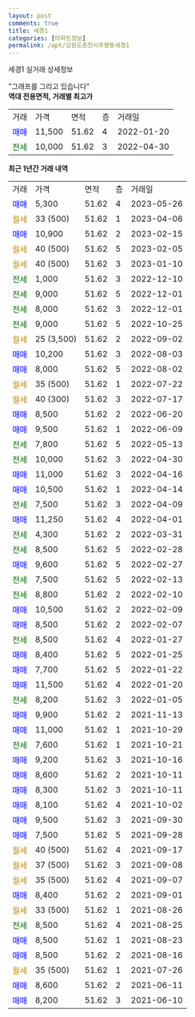 ```yaml
---
layout: post
comments: true
title: 세경1
categories: [아파트정보]
permalink: /apt/강원도춘천시후평동세경1
---
```


세경1 실거래 상세정보

<script type="text/javascript">
  google.charts.load('current', {'packages':['line', 'corechart']});
  google.charts.setOnLoadCallback(drawChart);

  function drawChart() {
    var data = new google.visualization.DataTable();
    data.addColumn('date', '거래일');
    data.addColumn('number', "매매");
    data.addColumn('number', "전세");
    data.addColumn('number', "전매");

    data.addRows([[new Date(Date.parse("2023-05-26")), 5300, null, null], [new Date(Date.parse("2023-04-06")), null, null, null], [new Date(Date.parse("2023-02-15")), 10900, null, null], [new Date(Date.parse("2023-02-05")), null, null, null], [new Date(Date.parse("2023-01-10")), null, null, null], [new Date(Date.parse("2022-12-10")), null, 1000, null], [new Date(Date.parse("2022-12-01")), null, 9000, null], [new Date(Date.parse("2022-12-01")), null, 8000, null], [new Date(Date.parse("2022-10-25")), null, 9000, null], [new Date(Date.parse("2022-09-02")), null, null, null], [new Date(Date.parse("2022-08-03")), 10200, null, null], [new Date(Date.parse("2022-08-02")), 8000, null, null], [new Date(Date.parse("2022-07-22")), null, null, null], [new Date(Date.parse("2022-07-17")), null, null, null], [new Date(Date.parse("2022-06-20")), 8500, null, null], [new Date(Date.parse("2022-06-09")), 9500, null, null], [new Date(Date.parse("2022-05-13")), null, 7800, null], [new Date(Date.parse("2022-04-30")), null, 10000, null], [new Date(Date.parse("2022-04-16")), 11000, null, null], [new Date(Date.parse("2022-04-14")), 10500, null, null], [new Date(Date.parse("2022-04-09")), null, 7500, null], [new Date(Date.parse("2022-04-01")), 11250, null, null], [new Date(Date.parse("2022-03-31")), null, 4300, null], [new Date(Date.parse("2022-02-28")), null, 8500, null], [new Date(Date.parse("2022-02-27")), 9600, null, null], [new Date(Date.parse("2022-02-13")), null, 7500, null], [new Date(Date.parse("2022-02-10")), null, 8800, null], [new Date(Date.parse("2022-02-09")), 10500, null, null], [new Date(Date.parse("2022-02-07")), 8500, null, null], [new Date(Date.parse("2022-01-27")), null, 8500, null], [new Date(Date.parse("2022-01-25")), 8400, null, null], [new Date(Date.parse("2022-01-22")), 7700, null, null], [new Date(Date.parse("2022-01-20")), 11500, null, null], [new Date(Date.parse("2022-01-05")), null, 8200, null], [new Date(Date.parse("2021-11-13")), 9900, null, null], [new Date(Date.parse("2021-10-29")), 11000, null, null], [new Date(Date.parse("2021-10-21")), null, 7600, null], [new Date(Date.parse("2021-10-16")), 9200, null, null], [new Date(Date.parse("2021-10-11")), 8600, null, null], [new Date(Date.parse("2021-10-11")), 8300, null, null], [new Date(Date.parse("2021-10-02")), 8100, null, null], [new Date(Date.parse("2021-09-30")), 9500, null, null], [new Date(Date.parse("2021-09-28")), 7500, null, null], [new Date(Date.parse("2021-09-17")), null, null, null], [new Date(Date.parse("2021-09-08")), null, null, null], [new Date(Date.parse("2021-09-07")), null, null, null], [new Date(Date.parse("2021-09-01")), 8400, null, null], [new Date(Date.parse("2021-08-26")), null, null, null], [new Date(Date.parse("2021-08-25")), null, 8500, null], [new Date(Date.parse("2021-08-23")), 8500, null, null], [new Date(Date.parse("2021-08-16")), 8500, null, null], [new Date(Date.parse("2021-07-26")), null, null, null], [new Date(Date.parse("2021-06-11")), 8600, null, null], [new Date(Date.parse("2021-06-10")), 8200, null, null]]);

    var options = {
      hAxis: {
        format: 'yyyy/MM/dd'
      },    
      lineWidth: 0,
      pointsVisible: true,    
      title: '최근 1년간 유형별 실거래가 분포',
      legend: { position: 'bottom' }
    };

    var formatter = new google.visualization.NumberFormat({pattern:'###,###'} );
    formatter.format(data, 1);
    formatter.format(data, 2);
    
    setTimeout(function() {
        var chart = new google.visualization.LineChart(document.getElementById('columnchart_material'));
        chart.draw(data, (options));
        document.getElementById('loading').style.display = 'none';
    }, 200);
  }
</script>


<div id="loading" style="z-index:20; display: block; margin-left: 0px">"그래프를 그리고 있습니다"</div>
<div id="columnchart_material" style="width: 95%; margin-left: 0px; display: block"></div>
<!-- contents start -->
<b>역대 전용면적, 거래별 최고가</b>
<table class="sortable">
    <tr>
      <td>거래</td>
      <td>가격</td>
      <td>면적</td>
      <td>층</td>
      <td>거래일</td>
    </tr>
        <tr>
          <td><a style="color: blue">매매</a></td>
          <td>11,500</td>
          <td>51.62</td>
          <td>4</td>
          <td>2022-01-20</td>
        </tr>        
        <tr>
              <td><a style="color: darkgreen">전세</a></td>
              <td>10,000</td>
              <td>51.62</td>
              <td>3</td>
              <td>2022-04-30</td>
            </tr>        
    
</table>

<b>최근 1년간 거래 내역</b>

<table class="sortable">
    <tr>
      <td>거래</td>
      <td>가격</td>
      <td>면적</td>
      <td>층</td>
      <td>거래일</td>
    </tr>
    <tr>
      <td><a style="color: blue">매매</a></td>
      <td>5,300</td>
      <td>51.62</td>
      <td>4</td>
      <td>2023-05-26</td>
    </tr>          <tr>
      <td><a style="color: darkgoldenrod">월세</a></td>
      <td>33 (500)</td>
      <td>51.62</td>
      <td>1</td>
      <td>2023-04-06</td>
    </tr>          <tr>
      <td><a style="color: blue">매매</a></td>
      <td>10,900</td>
      <td>51.62</td>
      <td>2</td>
      <td>2023-02-15</td>
    </tr>          <tr>
      <td><a style="color: darkgoldenrod">월세</a></td>
      <td>40 (500)</td>
      <td>51.62</td>
      <td>5</td>
      <td>2023-02-05</td>
    </tr>          <tr>
      <td><a style="color: darkgoldenrod">월세</a></td>
      <td>40 (500)</td>
      <td>51.62</td>
      <td>3</td>
      <td>2023-01-10</td>
    </tr>          <tr>
      <td><a style="color: darkgreen">전세</a></td>
      <td>1,000</td>
      <td>51.62</td>
      <td>3</td>
      <td>2022-12-10</td>
    </tr>          <tr>
      <td><a style="color: darkgreen">전세</a></td>
      <td>9,000</td>
      <td>51.62</td>
      <td>5</td>
      <td>2022-12-01</td>
    </tr>          <tr>
      <td><a style="color: darkgreen">전세</a></td>
      <td>8,000</td>
      <td>51.62</td>
      <td>3</td>
      <td>2022-12-01</td>
    </tr>          <tr>
      <td><a style="color: darkgreen">전세</a></td>
      <td>9,000</td>
      <td>51.62</td>
      <td>5</td>
      <td>2022-10-25</td>
    </tr>          <tr>
      <td><a style="color: darkgoldenrod">월세</a></td>
      <td>25 (3,500)</td>
      <td>51.62</td>
      <td>2</td>
      <td>2022-09-02</td>
    </tr>          <tr>
      <td><a style="color: blue">매매</a></td>
      <td>10,200</td>
      <td>51.62</td>
      <td>3</td>
      <td>2022-08-03</td>
    </tr>          <tr>
      <td><a style="color: blue">매매</a></td>
      <td>8,000</td>
      <td>51.62</td>
      <td>5</td>
      <td>2022-08-02</td>
    </tr>          <tr>
      <td><a style="color: darkgoldenrod">월세</a></td>
      <td>35 (500)</td>
      <td>51.62</td>
      <td>1</td>
      <td>2022-07-22</td>
    </tr>          <tr>
      <td><a style="color: darkgoldenrod">월세</a></td>
      <td>40 (300)</td>
      <td>51.62</td>
      <td>3</td>
      <td>2022-07-17</td>
    </tr>          <tr>
      <td><a style="color: blue">매매</a></td>
      <td>8,500</td>
      <td>51.62</td>
      <td>2</td>
      <td>2022-06-20</td>
    </tr>          <tr>
      <td><a style="color: blue">매매</a></td>
      <td>9,500</td>
      <td>51.62</td>
      <td>1</td>
      <td>2022-06-09</td>
    </tr>          <tr>
      <td><a style="color: darkgreen">전세</a></td>
      <td>7,800</td>
      <td>51.62</td>
      <td>5</td>
      <td>2022-05-13</td>
    </tr>          <tr>
      <td><a style="color: darkgreen">전세</a></td>
      <td>10,000</td>
      <td>51.62</td>
      <td>3</td>
      <td>2022-04-30</td>
    </tr>          <tr>
      <td><a style="color: blue">매매</a></td>
      <td>11,000</td>
      <td>51.62</td>
      <td>3</td>
      <td>2022-04-16</td>
    </tr>          <tr>
      <td><a style="color: blue">매매</a></td>
      <td>10,500</td>
      <td>51.62</td>
      <td>1</td>
      <td>2022-04-14</td>
    </tr>          <tr>
      <td><a style="color: darkgreen">전세</a></td>
      <td>7,500</td>
      <td>51.62</td>
      <td>3</td>
      <td>2022-04-09</td>
    </tr>          <tr>
      <td><a style="color: blue">매매</a></td>
      <td>11,250</td>
      <td>51.62</td>
      <td>4</td>
      <td>2022-04-01</td>
    </tr>          <tr>
      <td><a style="color: darkgreen">전세</a></td>
      <td>4,300</td>
      <td>51.62</td>
      <td>2</td>
      <td>2022-03-31</td>
    </tr>          <tr>
      <td><a style="color: darkgreen">전세</a></td>
      <td>8,500</td>
      <td>51.62</td>
      <td>5</td>
      <td>2022-02-28</td>
    </tr>          <tr>
      <td><a style="color: blue">매매</a></td>
      <td>9,600</td>
      <td>51.62</td>
      <td>5</td>
      <td>2022-02-27</td>
    </tr>          <tr>
      <td><a style="color: darkgreen">전세</a></td>
      <td>7,500</td>
      <td>51.62</td>
      <td>5</td>
      <td>2022-02-13</td>
    </tr>          <tr>
      <td><a style="color: darkgreen">전세</a></td>
      <td>8,800</td>
      <td>51.62</td>
      <td>2</td>
      <td>2022-02-10</td>
    </tr>          <tr>
      <td><a style="color: blue">매매</a></td>
      <td>10,500</td>
      <td>51.62</td>
      <td>2</td>
      <td>2022-02-09</td>
    </tr>          <tr>
      <td><a style="color: blue">매매</a></td>
      <td>8,500</td>
      <td>51.62</td>
      <td>2</td>
      <td>2022-02-07</td>
    </tr>          <tr>
      <td><a style="color: darkgreen">전세</a></td>
      <td>8,500</td>
      <td>51.62</td>
      <td>4</td>
      <td>2022-01-27</td>
    </tr>          <tr>
      <td><a style="color: blue">매매</a></td>
      <td>8,400</td>
      <td>51.62</td>
      <td>5</td>
      <td>2022-01-25</td>
    </tr>          <tr>
      <td><a style="color: blue">매매</a></td>
      <td>7,700</td>
      <td>51.62</td>
      <td>5</td>
      <td>2022-01-22</td>
    </tr>          <tr>
      <td><a style="color: blue">매매</a></td>
      <td>11,500</td>
      <td>51.62</td>
      <td>4</td>
      <td>2022-01-20</td>
    </tr>          <tr>
      <td><a style="color: darkgreen">전세</a></td>
      <td>8,200</td>
      <td>51.62</td>
      <td>3</td>
      <td>2022-01-05</td>
    </tr>          <tr>
      <td><a style="color: blue">매매</a></td>
      <td>9,900</td>
      <td>51.62</td>
      <td>2</td>
      <td>2021-11-13</td>
    </tr>          <tr>
      <td><a style="color: blue">매매</a></td>
      <td>11,000</td>
      <td>51.62</td>
      <td>1</td>
      <td>2021-10-29</td>
    </tr>          <tr>
      <td><a style="color: darkgreen">전세</a></td>
      <td>7,600</td>
      <td>51.62</td>
      <td>1</td>
      <td>2021-10-21</td>
    </tr>          <tr>
      <td><a style="color: blue">매매</a></td>
      <td>9,200</td>
      <td>51.62</td>
      <td>3</td>
      <td>2021-10-16</td>
    </tr>          <tr>
      <td><a style="color: blue">매매</a></td>
      <td>8,600</td>
      <td>51.62</td>
      <td>2</td>
      <td>2021-10-11</td>
    </tr>          <tr>
      <td><a style="color: blue">매매</a></td>
      <td>8,300</td>
      <td>51.62</td>
      <td>3</td>
      <td>2021-10-11</td>
    </tr>          <tr>
      <td><a style="color: blue">매매</a></td>
      <td>8,100</td>
      <td>51.62</td>
      <td>4</td>
      <td>2021-10-02</td>
    </tr>          <tr>
      <td><a style="color: blue">매매</a></td>
      <td>9,500</td>
      <td>51.62</td>
      <td>3</td>
      <td>2021-09-30</td>
    </tr>          <tr>
      <td><a style="color: blue">매매</a></td>
      <td>7,500</td>
      <td>51.62</td>
      <td>5</td>
      <td>2021-09-28</td>
    </tr>          <tr>
      <td><a style="color: darkgoldenrod">월세</a></td>
      <td>40 (500)</td>
      <td>51.62</td>
      <td>4</td>
      <td>2021-09-17</td>
    </tr>          <tr>
      <td><a style="color: darkgoldenrod">월세</a></td>
      <td>37 (500)</td>
      <td>51.62</td>
      <td>3</td>
      <td>2021-09-08</td>
    </tr>          <tr>
      <td><a style="color: darkgoldenrod">월세</a></td>
      <td>35 (500)</td>
      <td>51.62</td>
      <td>4</td>
      <td>2021-09-07</td>
    </tr>          <tr>
      <td><a style="color: blue">매매</a></td>
      <td>8,400</td>
      <td>51.62</td>
      <td>2</td>
      <td>2021-09-01</td>
    </tr>          <tr>
      <td><a style="color: darkgoldenrod">월세</a></td>
      <td>33 (500)</td>
      <td>51.62</td>
      <td>1</td>
      <td>2021-08-26</td>
    </tr>          <tr>
      <td><a style="color: darkgreen">전세</a></td>
      <td>8,500</td>
      <td>51.62</td>
      <td>4</td>
      <td>2021-08-25</td>
    </tr>          <tr>
      <td><a style="color: blue">매매</a></td>
      <td>8,500</td>
      <td>51.62</td>
      <td>1</td>
      <td>2021-08-23</td>
    </tr>          <tr>
      <td><a style="color: blue">매매</a></td>
      <td>8,500</td>
      <td>51.62</td>
      <td>2</td>
      <td>2021-08-16</td>
    </tr>          <tr>
      <td><a style="color: darkgoldenrod">월세</a></td>
      <td>35 (500)</td>
      <td>51.62</td>
      <td>1</td>
      <td>2021-07-26</td>
    </tr>          <tr>
      <td><a style="color: blue">매매</a></td>
      <td>8,600</td>
      <td>51.62</td>
      <td>2</td>
      <td>2021-06-11</td>
    </tr>          <tr>
      <td><a style="color: blue">매매</a></td>
      <td>8,200</td>
      <td>51.62</td>
      <td>3</td>
      <td>2021-06-10</td>
    </tr>      </table>
<!-- contents end -->    

